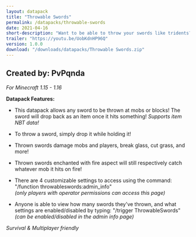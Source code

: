 ```yaml
---
layout: datapack
title: "Throwable Swords"
permalink: /datapacks/throwable-swords
date: 2021-04-16
short-description: "Want to be able to throw your swords like tridents? Now you can."
trailer: "https://youtu.be/UobKdnHP96Q"
version: 1.0.0
download: "/downloads/datapacks/Throwable Swords.zip"
---
```

Created by: PvPqnda
-
*For Minecraft 1.15 - 1.16*

**Datapack Features:**

- This datapack allows any sword to be thrown at mobs or blocks! The sword will drop back as an item once it hits something! *Supports item NBT data!*

- To throw a sword, simply drop it while holding it!

- Thrown swords damage mobs and players, break glass, cut grass, and more!

- Thrown swords enchanted with fire aspect will still respectively catch whatever mob it hits on fire!

- There are 4 customizable settings to access using the command:<br>
"/function throwableswords:admin_info"<br>
*(only players with operator permissions can access this page)*

- Anyone is able to view how many swords they've thrown, and what settings are enabled/disabled by typing: "/trigger ThrowableSwords"<br>
*(can be enabled/disabled in the admin info page)*

*Survival & Multiplayer friendly*